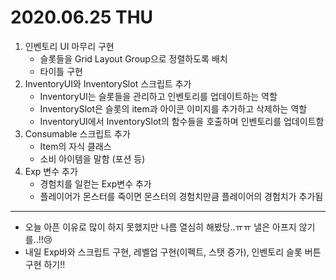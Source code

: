 # 2020.06.25 THU

1. 인벤토리 UI 마무리 구현
	- 슬롯들을 Grid Layout Group으로 정렬하도록 배치
	- 타이틀 구현
2. InventoryUI와 InventorySlot 스크립트 추가
	- InventoryUI는 슬롯들을 관리하고 인벤토리를 업데이트하는 역할
	- InventorySlot은 슬롯의 item과 아이콘 이미지를 추가하고 삭제하는 역할
	- InventoryUI에서 InventorySlot의 함수들을 호출하며 인벤토리를 업데이트함
3. Consumable 스크립트 추가
	- Item의 자식 클래스
	- 소비 아이템을 말함 (포션 등)
4. Exp 변수 추가
	- 경험치를 일컫는 Exp변수 추가
	- 플레이어가 몬스터를 죽이면 몬스터의 경험치만큼 플레이어의 경험치가 추가됨
***

- 오늘 아픈 이유로 많이 하지 못했지만 나름 열심히 해봤당..ㅠㅠ
  낼은 아프지 않기를..!!😢
- 내일 Exp바와 스크립트 구현, 레벨업 구현(이펙트, 스탯 증가), 인벤토리 슬롯 버튼 구현 하기!!

